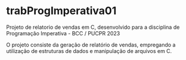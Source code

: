 # trabProgImperativa01
Projeto de relatorio de vendas em C, desenvolvido para a disciplina de Programação Imperativa - BCC / PUCPR 2023

O projeto consiste da geração de relatório de vendas, empregando a utilização de estruturas de dados e manipulação de arquivos em C.
